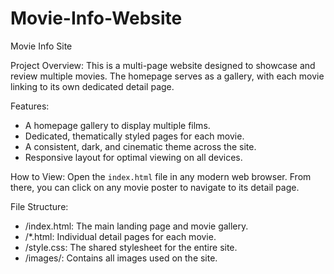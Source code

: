 # Movie-Info-Website
Movie Info Site

Project Overview:
This is a multi-page website designed to showcase and review multiple movies. The homepage serves as a gallery, with each movie linking to its own dedicated detail page.

Features:
- A homepage gallery to display multiple films.
- Dedicated, thematically styled pages for each movie.
- A consistent, dark, and cinematic theme across the site.
- Responsive layout for optimal viewing on all devices.

How to View:
Open the `index.html` file in any modern web browser. From there, you can click on any movie poster to navigate to its detail page.

File Structure:
- /index.html: The main landing page and movie gallery.
- /*.html: Individual detail pages for each movie.
- /style.css: The shared stylesheet for the entire site.
- /images/: Contains all images used on the site.

